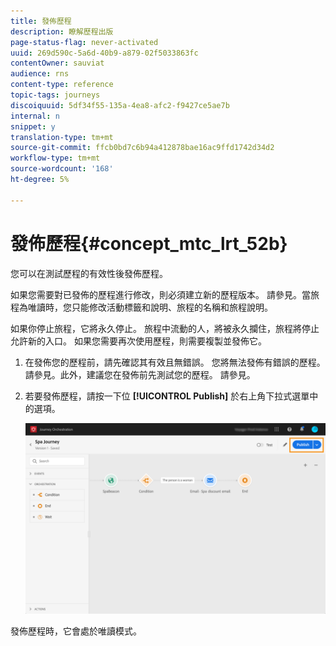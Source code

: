 ```yaml
---
title: 發佈歷程
description: 瞭解歷程出版
page-status-flag: never-activated
uuid: 269d590c-5a6d-40b9-a879-02f5033863fc
contentOwner: sauviat
audience: rns
content-type: reference
topic-tags: journeys
discoiquuid: 5df34f55-135a-4ea8-afc2-f9427ce5ae7b
internal: n
snippet: y
translation-type: tm+mt
source-git-commit: ffcb0bd7c6b94a412878bae16ac9ffd1742d34d2
workflow-type: tm+mt
source-wordcount: '168'
ht-degree: 5%

---
```



# 發佈歷程{#concept_mtc_lrt_52b}

您可以在測試歷程的有效性後發佈歷程。

如果您需要對已發佈的歷程進行修改，則必須建立新的歷程版本。 請參見[](../building-journeys/journey-versions.md)。當旅程為唯讀時，您只能修改活動標籤和說明、旅程的名稱和旅程說明。

如果你停止旅程，它將永久停止。 旅程中流動的人，將被永久攔住，旅程將停止允許新的入口。 如果您需要再次使用歷程，則需要複製並發佈它。

1. 在發佈您的歷程前，請先確認其有效且無錯誤。 您將無法發佈有錯誤的歷程。 請參見[](../about/troubleshooting.md#section_h3q_kqk_fhb)。此外，建議您在發佈前先測試您的歷程。 請參見[](../building-journeys/testing-the-journey.md)。
1. 若要發佈歷程，請按一下位 **[!UICONTROL Publish]** 於右上角下拉式選單中的選項。

   ![](../assets/journeyuc1_18.png)

發佈歷程時，它會處於唯讀模式。
